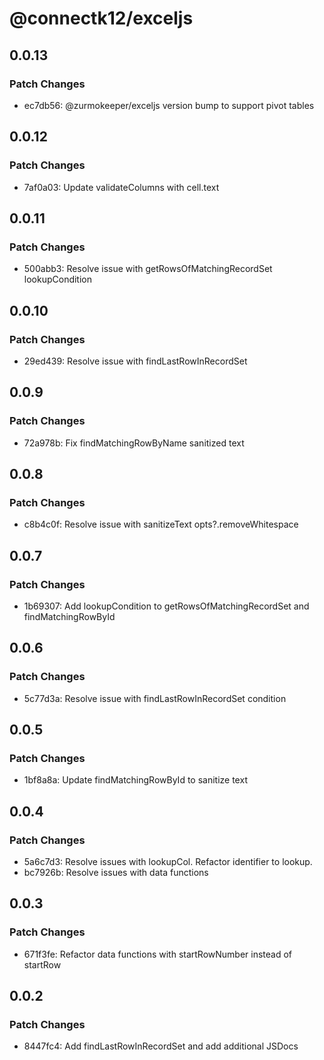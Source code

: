 # @connectk12/exceljs

## 0.0.13

### Patch Changes

- ec7db56: @zurmokeeper/exceljs version bump to support pivot tables

## 0.0.12

### Patch Changes

- 7af0a03: Update validateColumns with cell.text

## 0.0.11

### Patch Changes

- 500abb3: Resolve issue with getRowsOfMatchingRecordSet lookupCondition

## 0.0.10

### Patch Changes

- 29ed439: Resolve issue with findLastRowInRecordSet

## 0.0.9

### Patch Changes

- 72a978b: Fix findMatchingRowByName sanitized text

## 0.0.8

### Patch Changes

- c8b4c0f: Resolve issue with sanitizeText opts?.removeWhitespace

## 0.0.7

### Patch Changes

- 1b69307: Add lookupCondition to getRowsOfMatchingRecordSet and findMatchingRowById

## 0.0.6

### Patch Changes

- 5c77d3a: Resolve issue with findLastRowInRecordSet condition

## 0.0.5

### Patch Changes

- 1bf8a8a: Update findMatchingRowById to sanitize text

## 0.0.4

### Patch Changes

- 5a6c7d3: Resolve issues with lookupCol. Refactor identifier to lookup.
- bc7926b: Resolve issues with data functions

## 0.0.3

### Patch Changes

- 671f3fe: Refactor data functions with startRowNumber instead of startRow

## 0.0.2

### Patch Changes

- 8447fc4: Add findLastRowInRecordSet and add additional JSDocs
